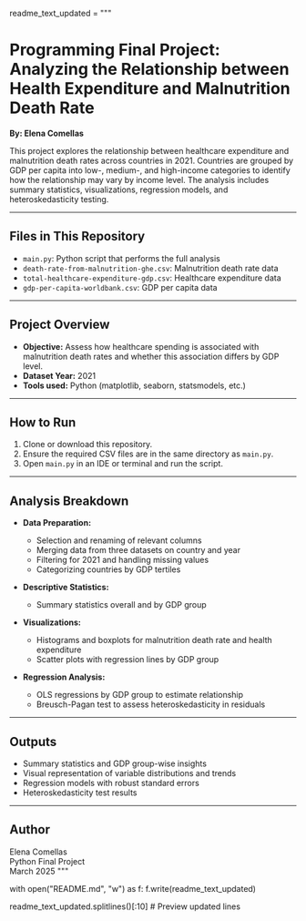 readme_text_updated = """
# Programming Final Project: Analyzing the Relationship between Health Expenditure and Malnutrition Death Rate

**By: Elena Comellas**

This project explores the relationship between healthcare expenditure and malnutrition death rates across countries in 2021. Countries are grouped by GDP per capita into low-, medium-, and high-income categories to identify how the relationship may vary by income level. The analysis includes summary statistics, visualizations, regression models, and heteroskedasticity testing.

---

## Files in This Repository
- `main.py`: Python script that performs the full analysis
- `death-rate-from-malnutrition-ghe.csv`: Malnutrition death rate data
- `total-healthcare-expenditure-gdp.csv`: Healthcare expenditure data
- `gdp-per-capita-worldbank.csv`: GDP per capita data

---

## Project Overview

- **Objective:** Assess how healthcare spending is associated with malnutrition death rates and whether this association differs by GDP level.
- **Dataset Year:** 2021
- **Tools used:** Python (matplotlib, seaborn, statsmodels, etc.)

---

## How to Run

1. Clone or download this repository.
2. Ensure the required CSV files are in the same directory as `main.py`.
3. Open `main.py` in an IDE or terminal and run the script.

---

## Analysis Breakdown

- **Data Preparation:**
  - Selection and renaming of relevant columns
  - Merging data from three datasets on country and year
  - Filtering for 2021 and handling missing values
  - Categorizing countries by GDP tertiles

- **Descriptive Statistics:**
  - Summary statistics overall and by GDP group

- **Visualizations:**
  - Histograms and boxplots for malnutrition death rate and health expenditure
  - Scatter plots with regression lines by GDP group

- **Regression Analysis:**
  - OLS regressions by GDP group to estimate relationship
  - Breusch-Pagan test to assess heteroskedasticity in residuals

---

## Outputs

- Summary statistics and GDP group-wise insights
- Visual representation of variable distributions and trends
- Regression models with robust standard errors
- Heteroskedasticity test results

---

## Author

Elena Comellas  
Python Final Project  
March 2025
"""

with open("README.md", "w") as f:
    f.write(readme_text_updated)

readme_text_updated.splitlines()[:10]  # Preview updated lines
